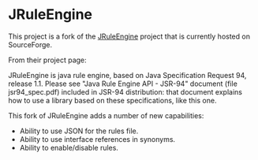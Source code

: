 # JRuleEngine

This project is a fork of the [JRuleEngine](http://jruleengine.sourceforge.net) project that is currently hosted on SourceForge. 

From their project page:

JRuleEngine is java rule engine, based on Java Specification Request 94, release 1.1. 
Please see "Java Rule Engine API - JSR-94" document (file jsr94_spec.pdf) included in JSR-94 distribution: that document explains how to use a library based on these specifications, like this one. 

This fork of JRuleEngine adds a number of new capabilities:

* Ability to use JSON for the rules file.
* Ability to use interface references in synonyms.
* Ability to enable/disable rules.